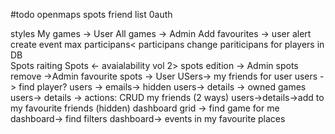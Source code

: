 #todo
openmaps spots
friend list
0auth

styles
My games -> User
All games -> Admin
Add favourites -> user
alert create event max participans< participans
change pariticipans for players in DB\
Spots raiting
Spots <- avaialability vol 2>
spots edition -> Admin
spots remove ->Admin
favourite spots -> User
USers-> my friends for user
users -> find player?
users -> emails-> hidden
users-> details -> owned games
users-> details -> actions: CRUD my friends (2 ways)
users->details->add to my favourite friends (hidden)
dashboard grid -> find game for me
dashboard-> find filters
dashboard-> events in my favourite places

